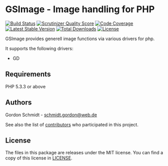 GSImage - Image handling for PHP
================================

[![Build Status](https://travis-ci.org/GordonSchmidt/GSImage.png)](https://travis-ci.org/GordonSchmidt/GSImage)
[![Scrutinizer Quality Score](https://scrutinizer-ci.com/g/GordonSchmidt/GSImage/badges/quality-score.png?s=74c7ff3b22080fc92cf676c0373b55e47715c170)](https://scrutinizer-ci.com/g/GordonSchmidt/GSImage/)
[![Code Coverage](https://scrutinizer-ci.com/g/GordonSchmidt/GSImage/badges/coverage.png?s=7f34f594591d17262df09404bd1153c9fd3e1062)](https://scrutinizer-ci.com/g/GordonSchmidt/GSImage/)
[![Latest Stable Version](https://poser.pugx.org/gs/image/v/stable.png)](https://packagist.org/packages/gs/image)
[![Total Downloads](https://poser.pugx.org/gs/image/downloads.png)](https://packagist.org/packages/gs/image)
[![License](https://poser.pugx.org/gs/image/license.png)](https://packagist.org/packages/gs/image)

GSImage provides generell image functions via various drivers for php.

It supports the following drivers:
* GD

Requirements
------------

PHP 5.3.3 or above

Authors
-------

Gordon Schmidt - <schmidt.gordon@web.de><br />

See also the list of [contributors](https://github.com/GordonSchmidt/GSImage/contributors) who participated in this project.

License
-------

The files in this package are releases under the MIT license.
You can find a copy of this license in [LICENSE](https://github.com/GordonSchmidt/GSImage/blob/master/LICENSE).
